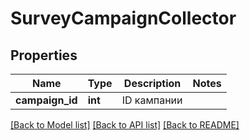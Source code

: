 # SurveyCampaignCollector

## Properties
Name | Type | Description | Notes
------------ | ------------- | ------------- | -------------
**campaign_id** | **int** | ID кампании | 

[[Back to Model list]](../README.md#documentation-for-models) [[Back to API list]](../README.md#documentation-for-api-endpoints) [[Back to README]](../README.md)


